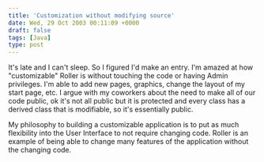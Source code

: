 ```yaml
---
title: 'Customization without modifying source'
date: Wed, 29 Oct 2003 00:11:09 +0000
draft: false
tags: [Java]
type: post
---
```


It's late and I can't sleep. So I figured I'd make an entry. I'm amazed at how "customizable" Roller is without touching the code or having Admin privileges. I'm able to add new pages, graphics, change the layout of my start page, etc. I argue with my coworkers about the need to make all of our code public, ok it's not all public but it is protected and every class has a derived class that is modifiable, so it's essentially public.

My philosophy to building a customizable application is to put as much flexibility into the User Interface to not require changing code. Roller is an example of being able to change many features of the application without the changing code.